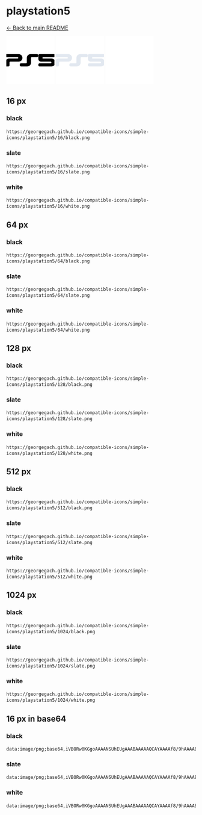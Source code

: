 # playstation5

[← Back to main README](../../README.md)


<img src="./128/black.png" width="128" alt="playstation5 black icon" />
<img src="./128/slate.png" width="128" alt="playstation5 slate icon" />
<img src="./128/white.png" width="128" alt="playstation5 white icon" />

## 16 px

### black
```
https://georgegach.github.io/compatible-icons/simple-icons/playstation5/16/black.png
```

### slate
```
https://georgegach.github.io/compatible-icons/simple-icons/playstation5/16/slate.png
```

### white
```
https://georgegach.github.io/compatible-icons/simple-icons/playstation5/16/white.png
```

## 64 px

### black
```
https://georgegach.github.io/compatible-icons/simple-icons/playstation5/64/black.png
```

### slate
```
https://georgegach.github.io/compatible-icons/simple-icons/playstation5/64/slate.png
```

### white
```
https://georgegach.github.io/compatible-icons/simple-icons/playstation5/64/white.png
```

## 128 px

### black
```
https://georgegach.github.io/compatible-icons/simple-icons/playstation5/128/black.png
```

### slate
```
https://georgegach.github.io/compatible-icons/simple-icons/playstation5/128/slate.png
```

### white
```
https://georgegach.github.io/compatible-icons/simple-icons/playstation5/128/white.png
```

## 512 px

### black
```
https://georgegach.github.io/compatible-icons/simple-icons/playstation5/512/black.png
```

### slate
```
https://georgegach.github.io/compatible-icons/simple-icons/playstation5/512/slate.png
```

### white
```
https://georgegach.github.io/compatible-icons/simple-icons/playstation5/512/white.png
```

## 1024 px

### black
```
https://georgegach.github.io/compatible-icons/simple-icons/playstation5/1024/black.png
```

### slate
```
https://georgegach.github.io/compatible-icons/simple-icons/playstation5/1024/slate.png
```

### white
```
https://georgegach.github.io/compatible-icons/simple-icons/playstation5/1024/white.png
```

## 16 px in base64

### black
```
data:image/png;base64,iVBORw0KGgoAAAANSUhEUgAAABAAAAAQCAYAAAAf8/9hAAAABmJLR0QA/wD/AP+gvaeTAAAAqklEQVQ4je3QPWqCQRSF4edDIxYaIgipdQWWQhqLtO5ELAQX4yZcgPbizwZs7G1CiLEI+NvcYhjS2XpgYObwzuHcy1MPq0Aj8w64JO+34H5Rz9gr3LLzhXeUsE38Jc4ZeyljjF4kvuATLTTRxgcW6GOKGU7Bz4tIneAY5irADtYRsEEFg2gHVQzhD7VkrlFScRetoPvPuPsiPh+TgBJe4/6dLS1f+I+nHtcdsaMq4uFqYl0AAAAASUVORK5CYII=
```

### slate
```
data:image/png;base64,iVBORw0KGgoAAAANSUhEUgAAABAAAAAQCAYAAAAf8/9hAAAABmJLR0QA/wD/AP+gvaeTAAABE0lEQVQ4je2RvUoDURCFv3M3sdFkI0pMIYmxESzFzsbC1tIXESSvYCP4JPZqL9qlSamyt0oWzc+aRpLcsUlgERHBNl83M+cMwxlY8m+UJMP1fKNejzNJs0X9OhhUXCbV6/GH96NSXjsthSDfHdq3pf2pCvvN6uqbT0cdGXsAQk/IDs2IctpQCOIiMh0DmKwoOFmxWdN3+5tyhd0gHe1slR+SbnbqjBuwO6HJ3H/vnHEpkQRZx6AN0dl2LX6MIlcEcMEmAOP30q0ptEy0g6yD49nQdQHTdMV9tqrV6hjA97Jz3x1aCAD2ktbiNkC8kR0E05Xmt5sZJnpK03RtYZ4PIu9HZYBGozLIh/ND4KPff7TkT3wBQ1l2uiDzT4MAAAAASUVORK5CYII=
```

### white
```
data:image/png;base64,iVBORw0KGgoAAAANSUhEUgAAABAAAAAQCAYAAAAf8/9hAAAABmJLR0QA/wD/AP+gvaeTAAAAwElEQVQ4je2RsUrCcRSFv4MZDhYFgbM+gaPQ0tDam0RD0MP0Ej5A7qL1Ai7uLRGVQ5D2tfyCH39dotVvu4fD4d5zYc+/iXra0N6TbH4H9QQI8AEcNbzfuM2L2lNb6qLSZ+q64d0cAHfARUlsA5dAHzgDBsB5kql6BYyBB+Cr+CdR18A9sCriPMlYHQKPJeBJPQSugV7xdYAb1E+1W918W624VNtFH+049zlqN8mqCmgBxwBJXuvGdhT+tvWWPX/nB/zznIKCQkz9AAAAAElFTkSuQmCC
```

